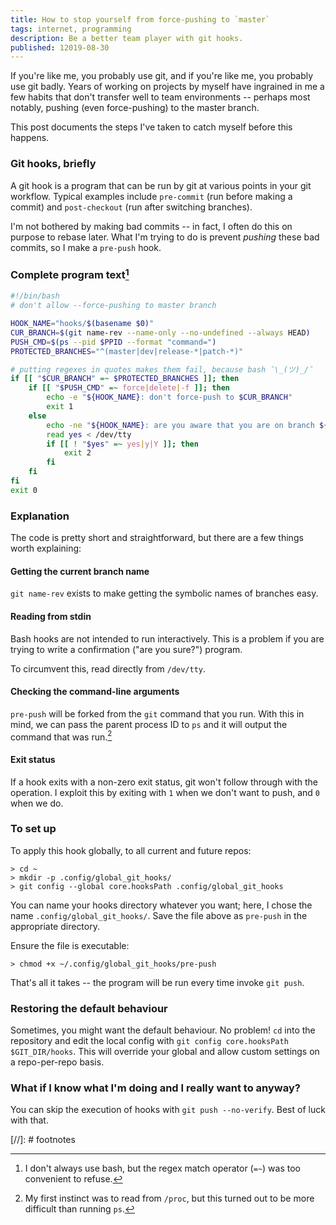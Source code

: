 ```yaml
---
title: How to stop yourself from force-pushing to `master`
tags: internet, programming
description: Be a better team player with git hooks.
published: 12019-08-30
---
```


If you're like me, you probably use git, and if you're like me, you probably use git badly. Years of working on projects by myself have ingrained in me a few habits that don't transfer well to team environments -- perhaps most notably, pushing (even force-pushing) to the master branch.

This post documents the steps I've taken to catch myself before this happens.

### Git hooks, briefly

A git hook is a program that can be run by git at various points in your git workflow. Typical examples include `pre-commit` (run before making a commit) and `post-checkout` (run after switching branches).

I'm not bothered by making bad commits -- in fact, I often do this on purpose to rebase later. What I'm trying to do is prevent *pushing* these bad commits, so I make a `pre-push` hook.

### Complete program text[^bash]

```bash
#!/bin/bash
# don't allow --force-pushing to master branch

HOOK_NAME="hooks/$(basename $0)"
CUR_BRANCH=$(git name-rev --name-only --no-undefined --always HEAD)
PUSH_CMD=$(ps --pid $PPID --format "command=")
PROTECTED_BRANCHES="^(master|dev|release-*|patch-*)"

# putting regexes in quotes makes them fail, because bash ¯\_(ツ)_/¯
if [[ "$CUR_BRANCH" =~ $PROTECTED_BRANCHES ]]; then
    if [[ "$PUSH_CMD" =~ force|delete|-f ]]; then
        echo -e "${HOOK_NAME}: don't force-push to $CUR_BRANCH"
        exit 1
    else
        echo -ne "${HOOK_NAME}: are you aware that you are on branch ${CUR_BRANCH}? "
        read yes < /dev/tty
        if [[ ! "$yes" =~ yes|y|Y ]]; then
            exit 2
        fi
    fi
fi
exit 0
```

### Explanation

The code is pretty short and straightforward, but there are a few things worth explaining:

#### Getting the current branch name

`git name-rev` exists to make getting the symbolic names of branches easy.

#### Reading from stdin

Bash hooks are not intended to run interactively. This is a problem if you are trying to write a confirmation ("are you sure?") program.

To circumvent this, read directly from `/dev/tty`.

#### Checking the command-line arguments

`pre-push` will be forked from the `git` command that you run. With this in mind, we can pass the parent process ID to `ps` and it will output the command that was run.[^proc]

#### Exit status

If a hook exits with a non-zero exit status, git won't follow through with the operation. I exploit this by exiting with `1` when we don't want to push, and `0` when we do.

### To set up

To apply this hook globally, to all current and future repos:

```
> cd ~
> mkdir -p .config/global_git_hooks/
> git config --global core.hooksPath .config/global_git_hooks
```

You can name your hooks directory whatever you want; here, I chose the name `.config/global_git_hooks/`. Save the file above as `pre-push` in the appropriate directory.

Ensure the file is executable:

```
> chmod +x ~/.config/global_git_hooks/pre-push
```

That's all it takes -- the program will be run every time invoke `git push`.

### Restoring the default behaviour

Sometimes, you might want the default behaviour. No problem! `cd` into the repository and edit the local config with `git config core.hooksPath $GIT_DIR/hooks`. This will override your global and allow custom settings on a repo-per-repo basis.

### What if I know what I'm doing and I really want to anyway?

You can skip the execution of hooks with `git push --no-verify`. Best of luck with that.

[//]: # footnotes

[^bash]: I don't always use bash, but the regex match operator (`=~`) was too convenient to refuse.
[^proc]: My first instinct was to read from `/proc`, but this turned out to be more difficult than running `ps`.
